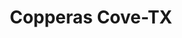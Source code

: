 ---
title: Copperas Cove-TX
slug: copperas-cove-tx
f_state:
- cms/state/texas.md
f_locations:
- cms/payday-loan/advance-america-3166.md
- cms/payday-loan/advance-internet-3361.md
- cms/payday-loan/cash-store-8667.md
- cms/payday-loan/check-go-10101.md
- cms/payday-loan/first-national-bank-texas-18605.md
updated-on: '2024-05-30T13:41:28.615Z'
created-on: '2024-05-30T13:41:28.615Z'
published-on: '2024-05-30T13:54:32.469Z'
f_city: Copperas Cove
layout: '[city].html'
tags: city
---